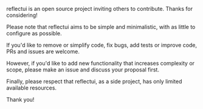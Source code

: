reflectui is an open source project inviting others to contribute. 
Thanks for considering!
	
Please note that reflectui aims to be simple and minimalistic, with as little to configure as possible.  

If you'd like to remove or simplify code, fix bugs, add tests or improve code, PRs and issues are welcome.
	
However, if you'd like to add new functionality that increases complexity or scope, please make an issue and discuss your proposal first. 

Finally, please respect that reflectui, as a side project, has only limited available resources.

Thank you!
